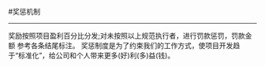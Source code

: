 #奖惩机制
***

奖励按照项目盈利百分比分发;对未按照以上规范执行者，进⾏罚款惩罚，罚款金额 参考各条结尾标注。 奖惩制度是为了约束我们的⼯作⽅式，使项目开发趋于“标准化”，给公司和个人带来更多(好)利(多)益(钱)。
